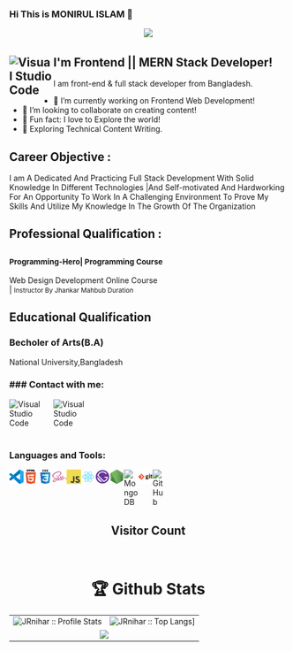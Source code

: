 ### Hi This is MONIRUL ISLAM 👋

<div id="header" align="center">
  <img src="https://media.giphy.com/media/M9gbBd9nbDrOTu1Mqx/giphy.gif" width="100"/>
</div>


## I'm Frontend || MERN Stack Developer!<img align="left" alt="Visual Studio Code" width="80px" src="https://img.shields.io/badge/Resume-14171A?style=flat&logo=R&labelColor=212121" />
I am front-end & full stack developer from Bangladesh.
- 🔭 I’m currently working on Frontend Web Development!
- 👯 I’m looking to collaborate on creating content!
- 🚀 Fun fact: I love to Explore the world!
- 🌱 Exploring Technical Content Writing.


## Career Objective :
I am A Dedicated And Practicing Full
Stack Development With Solid
Knowledge In Different Technologies
|And Self-motivated And Hardworking
For An Opportunity To Work In A
Challenging Environment To Prove
My Skills And Utilize My Knowledge
In The Growth Of The Organization


## Professional Qualification :
### <sub>Programming-Hero| Programming Course</sub>

Web Design Development Online Course <br/>
| <small>Instructor By Jhankar Mahbub Duration</small>

## Educational Qualification
### Becholer of Arts(B.A)
National University,Bangladesh



<h3 align="left">### Contact with me:</h3>

<img align="left" alt="Visual Studio Code" width="80px" src="https://img.shields.io/badge/Resume-14171A?style=flat&logo=R&labelColor=212121" />

<img align="left" alt="Visual Studio Code" width="80px" src="https://img.shields.io/badge/%20-Connect-black?color=14171A&labelColor=212121&logo=linkedin&logoColor=ffffff" />



<br/>
<br/>
<br/>
<br/>



### Languages and Tools:
<img align="left" alt="Visual Studio Code" width="26px" src="https://raw.githubusercontent.com/github/explore/80688e429a7d4ef2fca1e82350fe8e3517d3494d/topics/visual-studio-code/visual-studio-code.png" />
<img align="left" alt="HTML5" width="26px" src="https://raw.githubusercontent.com/github/explore/80688e429a7d4ef2fca1e82350fe8e3517d3494d/topics/html/html.png" />
<img align="left" alt="CSS3" width="26px" src="https://raw.githubusercontent.com/github/explore/80688e429a7d4ef2fca1e82350fe8e3517d3494d/topics/css/css.png" />
<img align="left" alt="Sass" width="26px" src="https://raw.githubusercontent.com/github/explore/80688e429a7d4ef2fca1e82350fe8e3517d3494d/topics/sass/sass.png" />
<img align="left" alt="JavaScript" width="26px" src="https://raw.githubusercontent.com/github/explore/80688e429a7d4ef2fca1e82350fe8e3517d3494d/topics/javascript/javascript.png" />
<img align="left" alt="React" width="26px" src="https://raw.githubusercontent.com/github/explore/80688e429a7d4ef2fca1e82350fe8e3517d3494d/topics/react/react.png" />
<img align="left" alt="Gatsby" width="26px" src="https://raw.githubusercontent.com/github/explore/e94815998e4e0713912fed477a1f346ec04c3da2/topics/gatsby/gatsby.png" />
<img align="left" alt="Node.js" width="26px" src="https://raw.githubusercontent.com/github/explore/80688e429a7d4ef2fca1e82350fe8e3517d3494d/topics/nodejs/nodejs.png" />
<img align="left" alt="MongoDB" width="26px" src="https://i.ibb.co/fqbTYyf/pngkit-ifunny-watermark-png-2254691.png" />
<img align="left" alt="Git" width="26px" src="https://raw.githubusercontent.com/github/explore/80688e429a7d4ef2fca1e82350fe8e3517d3494d/topics/git/git.png" />
<img align="left" alt="GitHub" width="26px" src="https://i.ibb.co/f13T02P/pngkey-com-github-icon-png-1787508.png" />
</br>
</br>
</br>
</br>


<h2 align="center">Visitor Count</h2>
<p align="center">
  <img align="center" alt="" width="40%" src="https://profile-counter.glitch.me/Rayhan0Islam0Shagor/count.svg" />
</p>

<p align="center">
   <table>
   <h1 align="center">🏆 Github Stats</h1>
       <tr>
       <td><img alt="JRnihar :: Profile Stats" src="https://github-readme-stats.vercel.app/api?username=JRnihar&theme=blue-green&amp;show_icons=true&amp;count_private=true&amp;hide_border=true" /></td>
       <td><img alt="JRnihar :: Top Langs]" src="https://github-readme-stats.vercel.app/api/top-langs/?username=JRnihar&langs_count=14&theme=blue-green&layout=compact&hide=html"> </td>
     </tr>
     <tr>
        <td colspan="2" align="center"><img  align="center" src="https://github-readme-streak-stats.herokuapp.com?user=JRnihar&theme=blue-green&hide_border=true"></td>
     </tr>
   </table>
</p>











